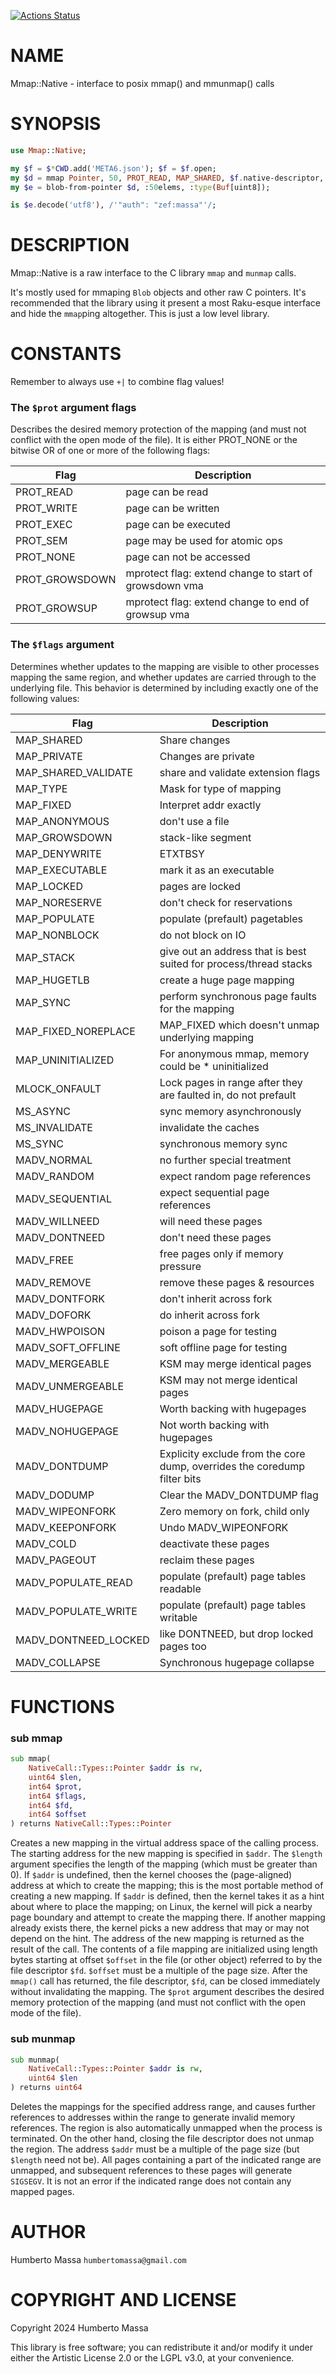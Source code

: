 [![Actions Status](https://github.com/massa/Mmap-Native/actions/workflows/test.yml/badge.svg)](https://github.com/massa/Mmap-Native/actions)

NAME
====

Mmap::Native - interface to posix mmap() and mmunmap() calls

SYNOPSIS
========

```raku
use Mmap::Native;

my $f = $*CWD.add('META6.json'); $f = $f.open;
my $d = mmap Pointer, 50, PROT_READ, MAP_SHARED, $f.native-descriptor, 0;
my $e = blob-from-pointer $d, :50elems, :type(Buf[uint8]);

is $e.decode('utf8'), /'"auth": "zef:massa"'/;
```

DESCRIPTION
===========

Mmap::Native is a raw interface to the C library `mmap` and `munmap` calls.

It's mostly used for mmaping `Blob` objects and other raw C pointers. It's recommended that the library using it present a most Raku-esque interface and hide the `mmap`ping altogether. This is just a low level library.

CONSTANTS
=========

Remember to always use `+|` to combine flag values!

### The `$prot` argument flags

Describes the desired memory protection of the mapping (and must not conflict with the open mode of the file). It is either PROT_NONE or the bitwise OR of one or more of the following flags:

<table class="pod-table">
<thead><tr>
<th>Flag</th> <th>Description</th>
</tr></thead>
<tbody>
<tr> <td>PROT_READ</td> <td>page can be read</td> </tr> <tr> <td>PROT_WRITE</td> <td>page can be written</td> </tr> <tr> <td>PROT_EXEC</td> <td>page can be executed</td> </tr> <tr> <td>PROT_SEM</td> <td>page may be used for atomic ops</td> </tr> <tr> <td>PROT_NONE</td> <td>page can not be accessed</td> </tr> <tr> <td>PROT_GROWSDOWN</td> <td>mprotect flag: extend change to start of growsdown vma</td> </tr> <tr> <td>PROT_GROWSUP</td> <td>mprotect flag: extend change to end of growsup vma</td> </tr>
</tbody>
</table>

### The `$flags` argument

Determines whether updates to the mapping are visible to other processes mapping the same region, and whether updates are carried through to the underlying file. This behavior is determined by including exactly one of the following values:

<table class="pod-table">
<thead><tr>
<th>Flag</th> <th>Description</th>
</tr></thead>
<tbody>
<tr> <td>MAP_SHARED</td> <td>Share changes</td> </tr> <tr> <td>MAP_PRIVATE</td> <td>Changes are private</td> </tr> <tr> <td>MAP_SHARED_VALIDATE</td> <td>share and validate extension flags</td> </tr> <tr> <td>MAP_TYPE</td> <td>Mask for type of mapping</td> </tr> <tr> <td>MAP_FIXED</td> <td>Interpret addr exactly</td> </tr> <tr> <td>MAP_ANONYMOUS</td> <td>don&#39;t use a file</td> </tr> <tr> <td>MAP_GROWSDOWN</td> <td>stack-like segment</td> </tr> <tr> <td>MAP_DENYWRITE</td> <td>ETXTBSY</td> </tr> <tr> <td>MAP_EXECUTABLE</td> <td>mark it as an executable</td> </tr> <tr> <td>MAP_LOCKED</td> <td>pages are locked</td> </tr> <tr> <td>MAP_NORESERVE</td> <td>don&#39;t check for reservations</td> </tr> <tr> <td>MAP_POPULATE</td> <td>populate (prefault) pagetables</td> </tr> <tr> <td>MAP_NONBLOCK</td> <td>do not block on IO</td> </tr> <tr> <td>MAP_STACK</td> <td>give out an address that is best suited for process/thread stacks</td> </tr> <tr> <td>MAP_HUGETLB</td> <td>create a huge page mapping</td> </tr> <tr> <td>MAP_SYNC</td> <td>perform synchronous page faults for the mapping</td> </tr> <tr> <td>MAP_FIXED_NOREPLACE</td> <td>MAP_FIXED which doesn&#39;t unmap underlying mapping</td> </tr> <tr> <td>MAP_UNINITIALIZED</td> <td>For anonymous mmap, memory could be * uninitialized</td> </tr> <tr> <td>MLOCK_ONFAULT</td> <td>Lock pages in range after they are faulted in, do not prefault</td> </tr> <tr> <td>MS_ASYNC</td> <td>sync memory asynchronously</td> </tr> <tr> <td>MS_INVALIDATE</td> <td>invalidate the caches</td> </tr> <tr> <td>MS_SYNC</td> <td>synchronous memory sync</td> </tr> <tr> <td>MADV_NORMAL</td> <td>no further special treatment</td> </tr> <tr> <td>MADV_RANDOM</td> <td>expect random page references</td> </tr> <tr> <td>MADV_SEQUENTIAL</td> <td>expect sequential page references</td> </tr> <tr> <td>MADV_WILLNEED</td> <td>will need these pages</td> </tr> <tr> <td>MADV_DONTNEED</td> <td>don&#39;t need these pages</td> </tr> <tr> <td>MADV_FREE</td> <td>free pages only if memory pressure</td> </tr> <tr> <td>MADV_REMOVE</td> <td>remove these pages &amp; resources</td> </tr> <tr> <td>MADV_DONTFORK</td> <td>don&#39;t inherit across fork</td> </tr> <tr> <td>MADV_DOFORK</td> <td>do inherit across fork</td> </tr> <tr> <td>MADV_HWPOISON</td> <td>poison a page for testing</td> </tr> <tr> <td>MADV_SOFT_OFFLINE</td> <td>soft offline page for testing</td> </tr> <tr> <td>MADV_MERGEABLE</td> <td>KSM may merge identical pages</td> </tr> <tr> <td>MADV_UNMERGEABLE</td> <td>KSM may not merge identical pages</td> </tr> <tr> <td>MADV_HUGEPAGE</td> <td>Worth backing with hugepages</td> </tr> <tr> <td>MADV_NOHUGEPAGE</td> <td>Not worth backing with hugepages</td> </tr> <tr> <td>MADV_DONTDUMP</td> <td>Explicity exclude from the core dump, overrides the coredump filter bits</td> </tr> <tr> <td>MADV_DODUMP</td> <td>Clear the MADV_DONTDUMP flag</td> </tr> <tr> <td>MADV_WIPEONFORK</td> <td>Zero memory on fork, child only</td> </tr> <tr> <td>MADV_KEEPONFORK</td> <td>Undo MADV_WIPEONFORK</td> </tr> <tr> <td>MADV_COLD</td> <td>deactivate these pages</td> </tr> <tr> <td>MADV_PAGEOUT</td> <td>reclaim these pages</td> </tr> <tr> <td>MADV_POPULATE_READ</td> <td>populate (prefault) page tables readable</td> </tr> <tr> <td>MADV_POPULATE_WRITE</td> <td>populate (prefault) page tables writable</td> </tr> <tr> <td>MADV_DONTNEED_LOCKED</td> <td>like DONTNEED, but drop locked pages too</td> </tr> <tr> <td>MADV_COLLAPSE</td> <td>Synchronous hugepage collapse</td> </tr>
</tbody>
</table>

FUNCTIONS
=========

### sub mmap

```raku
sub mmap(
    NativeCall::Types::Pointer $addr is rw,
    uint64 $len,
    int64 $prot,
    int64 $flags,
    int64 $fd,
    int64 $offset
) returns NativeCall::Types::Pointer
```

Creates a new mapping in the virtual address space of the calling process. The starting address for the new mapping is specified in `$addr`. The `$length` argument specifies the length of the mapping (which must be greater than 0). If `$addr` is undefined, then the kernel chooses the (page-aligned) address at which to create the mapping; this is the most portable method of creating a new mapping. If `$addr` is defined, then the kernel takes it as a hint about where to place the mapping; on Linux, the kernel will pick a nearby page boundary and attempt to create the mapping there. If another mapping already exists there, the kernel picks a new address that may or may not depend on the hint. The address of the new mapping is returned as the result of the call. The contents of a file mapping are initialized using length bytes starting at offset `$offset` in the file (or other object) referred to by the file descriptor `$fd`. `$offset` must be a multiple of the page size. After the `mmap()` call has returned, the file descriptor, `$fd`, can be closed immediately without invalidating the mapping. The `$prot` argument describes the desired memory protection of the mapping (and must not conflict with the open mode of the file).

### sub munmap

```raku
sub munmap(
    NativeCall::Types::Pointer $addr is rw,
    uint64 $len
) returns uint64
```

Deletes the mappings for the specified address range, and causes further references to addresses within the range to generate invalid memory references. The region is also automatically unmapped when the process is terminated. On the other hand, closing the file descriptor does not unmap the region. The address `$addr` must be a multiple of the page size (but `$length` need not be). All pages containing a part of the indicated range are unmapped, and subsequent references to these pages will generate `SIGSEGV`. It is not an error if the indicated range does not contain any mapped pages.

AUTHOR
======

Humberto Massa `humbertomassa@gmail.com`

COPYRIGHT AND LICENSE
=====================

Copyright 2024 Humberto Massa

This library is free software; you can redistribute it and/or modify it under either the Artistic License 2.0 or the LGPL v3.0, at your convenience.

